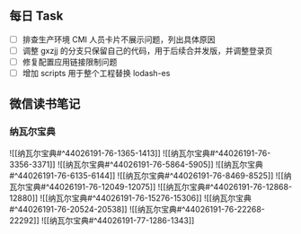 ## 每日 Task
- [ ] 排查生产环境 CMI 人员卡片不展示问题，列出具体原因
- [ ] 调整 gxzjj 的分支只保留自己的代码，用于后续合并发版，并调整登录页
- [ ] 修复配置应用链接限制问题
- [ ] 增加 scripts 用于整个工程替换 lodash-es

## 微信读书笔记
<!-- start of weread -->

### 纳瓦尔宝典
![[纳瓦尔宝典#^44026191-76-1365-1413]]
![[纳瓦尔宝典#^44026191-76-3356-3371]]
![[纳瓦尔宝典#^44026191-76-5864-5905]]
![[纳瓦尔宝典#^44026191-76-6135-6144]]
![[纳瓦尔宝典#^44026191-76-8469-8525]]
![[纳瓦尔宝典#^44026191-76-12049-12075]]
![[纳瓦尔宝典#^44026191-76-12868-12880]]
![[纳瓦尔宝典#^44026191-76-15276-15306]]
![[纳瓦尔宝典#^44026191-76-20524-20538]]
![[纳瓦尔宝典#^44026191-76-22268-22292]]
![[纳瓦尔宝典#^44026191-77-1286-1343]]
<!-- end of weread -->